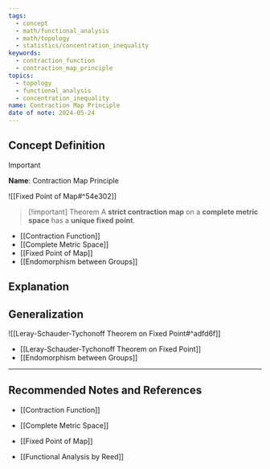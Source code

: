 ```yaml
---
tags:
  - concept
  - math/functional_analysis
  - math/topology
  - statistics/concentration_inequality
keywords:
  - contraction_function
  - contraction_map_principle
topics:
  - topology
  - functional_analysis
  - concentration_inequality
name: Contraction Map Principle
date of note: 2024-05-24
---
```


## Concept Definition

>[!important]
>**Name**: Contraction Map Principle

![[Fixed Point of Map#^54e302]]



>[!important] Theorem
>A **strict contraction map** on a **complete metric space** has a **unique fixed point**.

- [[Contraction Function]]
- [[Complete Metric Space]]
- [[Fixed Point of Map]]
- [[Endomorphism between Groups]]

## Explanation





## Generalization 

![[Leray-Schauder-Tychonoff Theorem on Fixed Point#^adfd6f]]

- [[Leray-Schauder-Tychonoff Theorem on Fixed Point]]
- [[Endomorphism between Groups]]







-----------
##  Recommended Notes and References


- [[Contraction Function]]
- [[Complete Metric Space]]
- [[Fixed Point of Map]]


- [[Functional Analysis by Reed]]